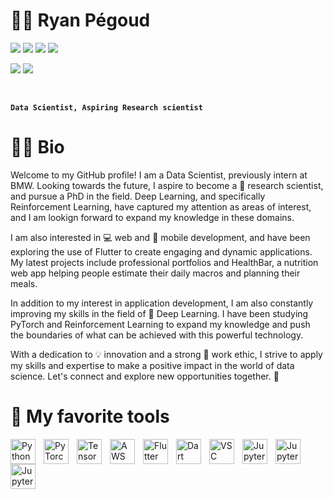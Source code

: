 ﻿# 🤖🥼 Ryan Pégoud

[<img src="https://img.shields.io/badge/linkedin-%230077B5.svg?&style=for-the-badge&logo=linkedin&logoColor=white" />](https://www.linkedin.com/in/ryan-pégoud-52562920b/)
[<img src="https://img.shields.io/badge/Personal Website-%2312100E.svg?&style=for-the-badge&logo=substack&logoColor=white" />](https://rpegoud.github.io/#/)
[<img src="https://img.shields.io/badge/ML Blog-%2312100E.svg?&style=for-the-badge&logo=substack&logoColor=white&color=blueviolet" />](https://rpegoud.github.io/ML_Blog/)
[<img src="https://img.shields.io/badge/Health Bar%20-brightgreen.svg?&style=for-the-badge&logo=dotnet&logoColor=white" />](https://nutrition-web-app.web.app/#/)

<img src="https://img.shields.io/badge/Data Scientist @BMW%20-white.svg?&style=for-the-badge&logo=bmw&logoColor=black" /> <img src="https://img.shields.io/badge/Engineering student @EPF-%23EE4C2C.svg?&style=for-the-badge&&logoColor=black" />

<br >

**`Data Scientist, Aspiring Research scientist`**

# 🤵‍♂️ Bio

Welcome to my GitHub profile! I am a Data Scientist, previously intern at BMW. 
Looking towards the future, I aspire to become a 🧪 research scientist, and pursue a PhD in the field. Deep Learning, and specifically Reinforcement Learning, have captured my attention as areas of interest, and I am lookign forward to expand my knowledge in these domains.

I am also interested in 💻 web and 📱 mobile development, and have been exploring the use of Flutter to create engaging and dynamic applications. My latest projects include professional portfolios and HealthBar, a nutrition web app helping people estimate their daily macros and planning their meals.

In addition to my interest in application development, I am also constantly improving my skills in the field of 🤖 Deep Learning. I have been studying PyTorch and Reinforcement Learning to expand my knowledge and push the boundaries of what can be achieved with this powerful technology.

With a dedication to 💡 innovation and a strong 💪 work ethic, I strive to apply my skills and expertise to make a positive impact in the world of data science. Let's connect and explore new opportunities together. 🔗

# 🧰 My favorite tools

<img align="left" alt="Python" width="40px" style="padding-right:10px;" src="https://cdn.jsdelivr.net/gh/devicons/devicon/icons/python/python-plain.svg" />
<img align="left" alt="PyTorch" width="40px" style="padding-right:10px;" src="https://cdn.jsdelivr.net/gh/devicons/devicon/icons/pytorch/pytorch-original.svg" />
<img align="left" alt="TensorFlow" width="40px" style="padding-right:10px;" src="https://cdn.jsdelivr.net/gh/devicons/devicon/icons/tensorflow/tensorflow-original.svg" />
<img align="left" alt="AWS" width="40px" style="padding-right:10px;" src="https://cdn.jsdelivr.net/gh/devicons/devicon/icons/amazonwebservices/amazonwebservices-plain-wordmark.svg" />
<img align="left" alt="Flutter" width="40px" style="padding-right:10px;" src="https://cdn.jsdelivr.net/gh/devicons/devicon/icons/flutter/flutter-original.svg" />
<img align="left" alt="Dart" width="40px" style="padding-right:10px;"
img src="https://cdn.jsdelivr.net/gh/devicons/devicon/icons/dart/dart-original.svg" />
<img align="left" alt="VSC" width="40px" style="padding-right:10px;"
img src="https://cdn.jsdelivr.net/gh/devicons/devicon/icons/vscode/vscode-original.svg" />
<img align="left" alt="Jupyter" width="40px" style="padding-right:10px;"
img src="https://cdn.jsdelivr.net/gh/devicons/devicon/icons/jupyter/jupyter-original.svg" />
<img  align="left" alt="Jupyter" width="40px" style="padding-right:10px"
src="https://cdn.jsdelivr.net/gh/devicons/devicon/icons/firebase/firebase-plain-wordmark.svg" />
<img   align="left" alt="Jupyter" width="40px" style="padding-right:10px"
 src="https://cdn.jsdelivr.net/gh/devicons/devicon/icons/figma/figma-original.svg" />
